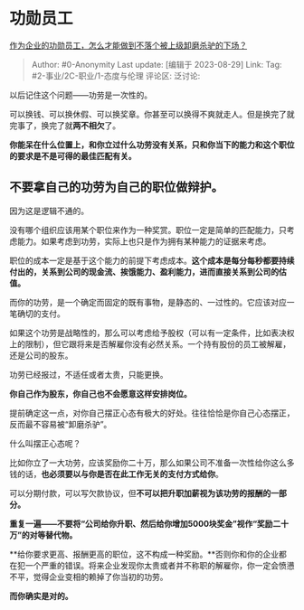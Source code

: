 # 功勋员工
[作为企业的功勋员工，怎么才能做到不落个被上级卸磨杀驴的下场？](https://www.zhihu.com/question/529536594/answer/2472827083)

> Author: #0-Anonymity
> Last update: [编辑于 2023-08-29]
> Link:
> Tag: #2-事业/2C-职业/1-态度与伦理
> 评论区:
> 泛讨论:

以后记住这个问题——功劳是一次性的。

可以换钱、可以换休假、可以换奖章。你甚至可以换得不爽就走人。但是换完了就完事了，换完了就**两不相欠**了。

**你能呆在什么位置上，和你立过什么功劳没有关系，只和你当下的能力和这个职位的要求是不是可得的最佳匹配有关。**

## 不要拿自己的功劳为自己的职位做辩护。 ##

因为这是逻辑不通的。

没有哪个组织应该用某个职位来作为一种奖赏。职位一定是简单的匹配能力，只考虑能力。如果考虑到功劳，实际上也只是作为拥有某种能力的证据来考虑。

职位的成本一定是基于这个能力的前提下考虑成本。**这个成本是每分每秒都要持续付出的，关系到公司的现金流、挨饿能力、盈利能力，进而直接关系到公司的估值。**

而你的功劳，是一个确定而固定的既有事物，是静态的、一过性的。它应该对应一笔确切的支付。

如果这个功劳是战略性的，那么可以考虑给予股权（可以有一定条件，比如表决权上的限制），但它跟将来是否解雇你没有必然关系。一个持有股份的员工被解雇，还是公司的股东。

功劳已经报过，不适任或者太贵，只能更换。

**你自己作为股东，你自己也不会愿意这样安排岗位。**

提前确定这一点，对你自己摆正心态有极大的好处。往往恰恰是你自己心态摆正，反而最不容易被“卸磨杀驴”。

什么叫摆正心态呢？

比如你立了一大功劳，应该奖励你二十万，那么如果公司不准备一次性给你这么多钱的话，**也必须要以与你是否在此工作无关的支付方式给你**。

可以分期付款，可以写欠款协议，但**不可以把升职加薪视为该功劳的报酬的一部分。**

**重复一遍——不要将“公司给你升职、然后给你增加5000块奖金”视作“奖励二十万”的对等替代物。**

**给你要求更高、报酬更高的职位，这不构成一种奖励。**否则你和你的企业都在犯一个严重的错误。将来企业发现你太贵或者并不称职的解雇你，你一定会愤懑不平，觉得企业变相的赖掉了你当初的功劳。

**而你确实是对的。**